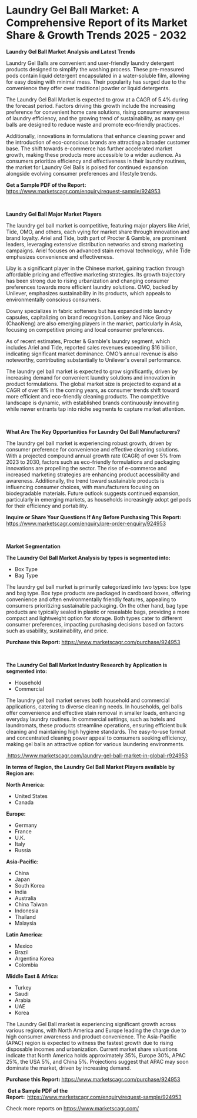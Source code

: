 <p><h1>Laundry Gel Ball Market: A Comprehensive Report of its Market Share & Growth Trends 2025 - 2032</h1></p><p><strong>Laundry Gel Ball Market Analysis and Latest Trends</strong></p>
<p><p>Laundry Gel Balls are convenient and user-friendly laundry detergent products designed to simplify the washing process. These pre-measured pods contain liquid detergent encapsulated in a water-soluble film, allowing for easy dosing with minimal mess. Their popularity has surged due to the convenience they offer over traditional powder or liquid detergents.</p><p>The Laundry Gel Ball Market is expected to grow at a CAGR of 5.4% during the forecast period. Factors driving this growth include the increasing preference for convenient home care solutions, rising consumer awareness of laundry efficiency, and the growing trend of sustainability, as many gel balls are designed to reduce waste and promote eco-friendly practices. </p><p>Additionally, innovations in formulations that enhance cleaning power and the introduction of eco-conscious brands are attracting a broader customer base. The shift towards e-commerce has further accelerated market growth, making these products more accessible to a wider audience. As consumers prioritize efficiency and effectiveness in their laundry routines, the market for Laundry Gel Balls is poised for continued expansion alongside evolving consumer preferences and lifestyle trends.</p></p>
<p><strong>Get a Sample PDF of the Report:&nbsp;</strong> <a href="https://www.marketscagr.com/enquiry/request-sample/924953?utm_campaign=2471&utm_medium=2&utm_source=Github&utm_content=ia&utm_term=04042025&utm_id=laundry-gel-ball">https://www.marketscagr.com/enquiry/request-sample/924953</a></p>
<p>&nbsp;</p>
<p><strong>Laundry Gel Ball Major Market Players</strong></p>
<p><p>The laundry gel ball market is competitive, featuring major players like Ariel, Tide, OMO, and others, each vying for market share through innovation and brand loyalty. Ariel and Tide, both part of Procter & Gamble, are prominent leaders, leveraging extensive distribution networks and strong marketing campaigns. Ariel focuses on advanced stain removal technology, while Tide emphasizes convenience and effectiveness.</p><p>Liby is a significant player in the Chinese market, gaining traction through affordable pricing and effective marketing strategies. Its growth trajectory has been strong due to rising urbanization and changing consumer preferences towards more efficient laundry solutions. OMO, backed by Unilever, emphasizes sustainability in its products, which appeals to environmentally conscious consumers.</p><p>Downy specializes in fabric softeners but has expanded into laundry capsules, capitalizing on brand recognition. Lonkey and Nice Group (ChaoNeng) are also emerging players in the market, particularly in Asia, focusing on competitive pricing and local consumer preferences.</p><p>As of recent estimates, Procter & Gamble's laundry segment, which includes Ariel and Tide, reported sales revenues exceeding $16 billion, indicating significant market dominance. OMO’s annual revenue is also noteworthy, contributing substantially to Unilever's overall performance.</p><p>The laundry gel ball market is expected to grow significantly, driven by increasing demand for convenient laundry solutions and innovation in product formulations. The global market size is projected to expand at a CAGR of over 8% in the coming years, as consumer trends shift toward more efficient and eco-friendly cleaning products. The competitive landscape is dynamic, with established brands continuously innovating while newer entrants tap into niche segments to capture market attention.</p></p>
<p>&nbsp;</p>
<p><strong>What Are The Key Opportunities For Laundry Gel Ball Manufacturers?</strong></p>
<p><p>The laundry gel ball market is experiencing robust growth, driven by consumer preference for convenience and effective cleaning solutions. With a projected compound annual growth rate (CAGR) of over 5% from 2023 to 2030, factors such as eco-friendly formulations and packaging innovations are propelling the sector. The rise of e-commerce and increased marketing strategies are enhancing product accessibility and awareness. Additionally, the trend toward sustainable products is influencing consumer choices, with manufacturers focusing on biodegradable materials. Future outlook suggests continued expansion, particularly in emerging markets, as households increasingly adopt gel pods for their efficiency and portability.</p></p>
<p><strong>Inquire or Share Your Questions If Any Before Purchasing This Report:</strong> <a href="https://www.marketscagr.com/enquiry/pre-order-enquiry/924953?utm_campaign=2471&utm_medium=2&utm_source=Github&utm_content=ia&utm_term=04042025&utm_id=laundry-gel-ball">https://www.marketscagr.com/enquiry/pre-order-enquiry/924953</a></p>
<p>&nbsp;</p>
<p><strong>Market Segmentation</strong></p>
<p><strong>The Laundry Gel Ball Market Analysis by types is segmented into:</strong></p>
<p><ul><li>Box Type</li><li>Bag Type</li></ul></p>
<p><p>The laundry gel ball market is primarily categorized into two types: box type and bag type. Box type products are packaged in cardboard boxes, offering convenience and often environmentally friendly features, appealing to consumers prioritizing sustainable packaging. On the other hand, bag type products are typically sealed in plastic or resealable bags, providing a more compact and lightweight option for storage. Both types cater to different consumer preferences, impacting purchasing decisions based on factors such as usability, sustainability, and price.</p></p>
<p><strong>Purchase this Report:&nbsp;</strong><a href="https://www.marketscagr.com/purchase/924953?utm_campaign=2471&utm_medium=2&utm_source=Github&utm_content=ia&utm_term=04042025&utm_id=laundry-gel-ball">https://www.marketscagr.com/purchase/924953</a></p>
<p>&nbsp;</p>
<p><strong>The Laundry Gel Ball Market Industry Research by Application is segmented into:</strong></p>
<p><ul><li>Household</li><li>Commercial</li></ul></p>
<p><p>The laundry gel ball market serves both household and commercial applications, catering to diverse cleaning needs. In households, gel balls offer convenience and effective stain removal in smaller loads, enhancing everyday laundry routines. In commercial settings, such as hotels and laundromats, these products streamline operations, ensuring efficient bulk cleaning and maintaining high hygiene standards. The easy-to-use format and concentrated cleaning power appeal to consumers seeking efficiency, making gel balls an attractive option for various laundering environments.</p></p>
<p><a href="https://www.marketscagr.com/laundry-gel-ball-market-in-global-r924953?utm_campaign=2471&utm_medium=2&utm_source=Github&utm_content=ia&utm_term=04042025&utm_id=laundry-gel-ball">&nbsp;https://www.marketscagr.com/laundry-gel-ball-market-in-global-r924953</a></p>
<p><strong>In terms of Region, the Laundry Gel Ball Market Players available by Region are:</strong></p>
<p>
    <p> <strong> North America: </strong>
        <ul>
            <li>United States</li>
            <li>Canada</li>
        </ul>
        </p> 
    <p> <strong> Europe: </strong>
        <ul>
            <li>Germany</li>
            <li>France</li>
            <li>U.K.</li>
            <li>Italy</li>
            <li>Russia</li>
        </ul>
        </p> 
    <p> <strong> Asia-Pacific: </strong>
        <ul>
            <li>China</li>
            <li>Japan</li>
            <li>South Korea</li>
            <li>India</li>
            <li>Australia</li>
            <li>China Taiwan</li>
            <li>Indonesia</li>
            <li>Thailand</li>
            <li>Malaysia</li>
        </ul>
        </p> 
    <p> <strong> Latin America: </strong>
        <ul>
            <li>Mexico</li>
            <li>Brazil</li>
            <li>Argentina Korea</li>
            <li>Colombia</li>
        </ul>
        </p> 
    <p> <strong> Middle East & Africa: </strong>
        <ul>
            <li>Turkey</li>
            <li>Saudi</li>
            <li>Arabia</li>
            <li>UAE</li>
            <li>Korea</li>
        </ul>
    </p>
    </p>
<p><p>The Laundry Gel Ball market is experiencing significant growth across various regions, with North America and Europe leading the charge due to high consumer awareness and product convenience. The Asia-Pacific (APAC) region is expected to witness the fastest growth due to rising disposable incomes and urbanization. Current market share valuations indicate that North America holds approximately 35%, Europe 30%, APAC 25%, the USA 5%, and China 5%. Projections suggest that APAC may soon dominate the market, driven by increasing demand.</p></p>
<p><strong>Purchase this Report: </strong><a href="https://www.marketscagr.com/purchase/924953?utm_campaign=2471&utm_medium=2&utm_source=Github&utm_content=ia&utm_term=04042025&utm_id=laundry-gel-ball">https://www.marketscagr.com/purchase/924953</a></p>
<p>&nbsp;<strong>Get a Sample PDF of the Report:&nbsp;&nbsp;</strong><a href="https://www.marketscagr.com/enquiry/request-sample/924953?utm_campaign=2471&utm_medium=2&utm_source=Github&utm_content=ia&utm_term=04042025&utm_id=laundry-gel-ball">https://www.marketscagr.com/enquiry/request-sample/924953</a></p>
<p><strong></strong></p>
<p>Check more reports on <a href="https://www.marketscagr.com/?utm_campaign=2471&utm_medium=2&utm_source=Github&utm_content=ia&utm_term=04042025&utm_id=laundry-gel-ball">https://www.marketscagr.com/</a></p>
